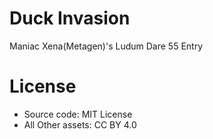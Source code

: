 # Duck Invasion
Maniac Xena(Metagen)'s Ludum Dare 55 Entry

# License
* Source code: MIT License
* All Other assets: CC BY 4.0
